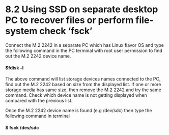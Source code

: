 # 8.2	Using SSD on separate desktop PC to recover files or perform file-system check ‘fsck’

Connect the M.2 2242 in a separate PC which has Linux flavor OS and type the following command in the PC terminal with root user permission to find out the M.2 2242 device name.

#### $fdisk –l&#x20;

The above command will list storage devices names connected to the PC, find out the M.2 2242 based on size from the displayed list. If one or more storage media has same size, then remove the M.2 2242 and try the same command. Check which device name is not getting displayed when compared with the previous list.

Once the M.2 2242 device name is found (e.g /dev/sdc) then type the following command in terminal

#### $ fsck /dev/sdc
